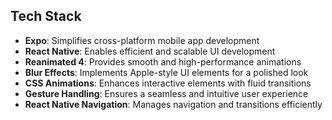 ## Tech Stack

- **Expo**: Simplifies cross-platform mobile app development  
- **React Native**: Enables efficient and scalable UI development  
- **Reanimated 4**: Provides smooth and high-performance animations  
- **Blur Effects**: Implements Apple-style UI elements for a polished look  
- **CSS Animations**: Enhances interactive elements with fluid transitions  
- **Gesture Handling**: Ensures a seamless and intuitive user experience  
- **React Native Navigation**: Manages navigation and transitions efficiently  
